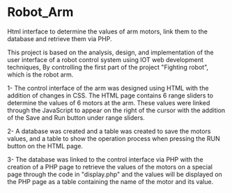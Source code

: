 # Robot_Arm

Html interface to determine the values of arm motors, link them to the database and retrieve them via PHP.

This project is based on the analysis, design, and implementation of the user interface of a robot control system using IOT web development techniques, 
By controlling the first part of the project "Fighting robot", which is the robot arm.



1- The control interface of the arm was designed using HTML with the addition of changes in CSS.
   The  HTML page contains 6 range sliders to determine the values of 6 motors at the arm.
   These values were linked through the JavaScript to appear on the right of the cursor
   with the addition of the Save and Run button under range sliders.





2- A database was created and a table was created to save the motors values, 
    and a table to show the operation process when pressing the RUN button on the HTML page.
  




3- The database was linked to the control interface via PHP 
   with the creation of a PHP page to retrieve the values of the motors on a special page through the code in "display.php" 
   and the values will be displayed on the PHP page as a table containing the name of the motor and its value.
